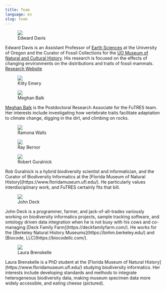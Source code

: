 ```yaml
---
title: Team
language: en
slug: team 
---
```

<figure><img src="/media/ed.jpg"/><figcaption>Edward Davis</figcaption></figure>
Edward Davis is an Assistant Professor of <a href="https://earthsciences.uoregon.edu/">Earth Sciences</a> at the University of Oregon and the Curator of Fossil Collections for the <a href="https://natural-history.uoregon.edu/">UO Museum of Natural and Cultural History</a>. His research is focused on the effects of changing environments on the distributions and traits of fossil mammals. <a href="https://blogs.uoregon.edu/vertpaleo/">Research Website</a>

<figure><img src="/media/kitty150.jpg"/><figcaption>Kitty Emery</figcaption></figure>

<figure><img src="/media/mabalk.png"/><figcaption>Meghan Balk</figcaption></figure>
<a href="https://sites.google.com/view/megbalk">Meghan Balk</a> is the Postdoctoral Research Associate for the FuTRES team. Her interests include investigating how vertebrate traits facilitate adaptation to climate change, digging in the dirt, and climbing on rocks. 

<figure><img src="/media/ramona150.jpg"/><figcaption>Ramona Walls</figcaption></figure>

<figure><img src="/media/ray150.jpg"/><figcaption>Ray Bernor</figcaption></figure>

<figure><img src="/media/rob150.jpg"/><figcaption>Robert Guralnick</figcaption></figure>
Rob Guralnick is a hybrid biodiversity scientist and informatician, and the Curator of Biodiversity Informatics at the [Florida Museum of Natural History](https://www.floridamuseum.ufl.edu/).  He particularly values interdisciplinary work, and FuTRES certainly fits that bill.

<figure><img src="/media/john150.jpg"/><figcaption>John Deck</figcaption></figure>
John Deck is a programmer, farmer, and jack-of-all-trades variously working on biodiversity informatics projects, sample tracking software, and ontology driven data integration when he is not busy with his cows and co-managing [Deck Family Farm](https://deckfamilyfarm.com/).  He works for the [Berkeley Natural History Museums](https://bnhm.berkeley.edu/) and [Biocode, LLC](https://biocodellc.com/).

<figure><img src="/media/Laura1501.jpg"/><figcaption>Laura Brenskelle</figure>
Laura Brenskelle is a PhD student at the [Florida Museum of Natural History](https://www.floridamuseum.ufl.edu/) studying biodiversity informatics. Her interests include developing standards and methods to integrate heterogeneous biodiversity data, making museum specimen data more widely accessible, and eating cheese (pictured).
